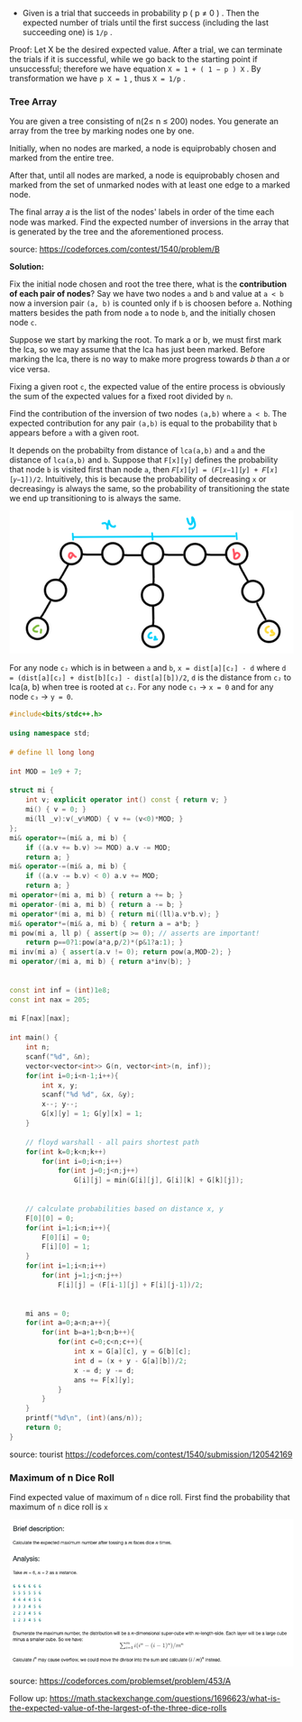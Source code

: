 * Given is a trial that succeeds in probability p ( p ≠ 0 ) . Then the expected number of trials until the first success (including the last succeeding one) 
is `1/p` . 

Proof: Let X be the desired expected value. After a trial, we can terminate the trials if it is successful, while we go back to the starting point if unsuccessful; 
therefore we have equation `X = 1 + ( 1 − p ) X` . By transformation we have `p X = 1` , thus `X = 1/p` .

### Tree Array

You are given a tree consisting of n(2≤ n ≤ 200) nodes. You generate an array from the tree by marking nodes one by one.

Initially, when no nodes are marked, a node is equiprobably chosen and marked from the entire tree.

After that, until all nodes are marked, a node is equiprobably chosen and marked from the set of unmarked nodes with at least one edge to a marked node.

The final array 𝑎 is the list of the nodes' labels in order of the time each node was marked. Find the expected number of inversions in the array that is generated by the tree and the aforementioned process.

source: https://codeforces.com/contest/1540/problem/B

**Solution:** 

Fix the initial node chosen and root the tree there, what is the **contribution of each pair of nodes**? Say we have two nodes `a` and `b` and  value at `a < b` now a inversion pair `(a, b)` is counted only if `b` is choosen before `a`. Nothing matters besides the path from node `a` to node `b`, and the initially chosen node `c`.

Suppose we start by marking the root. To mark a or b, we must first mark the lca, so we may assume that the lca has just been marked. Before marking the lca, there is no way to make more progress towards 𝑏 than 𝑎 or vice versa.

Fixing a given root `c`, the expected value of the entire process is obviously the sum of the expected values for a fixed root divided by `n`.

Find the contribution of the inversion of two nodes `(a,b)` where `a < b`. The expected contribution for any pair `(a,b)` is equal to the probability that `b` appears before `a` with a given root.

It depends on the probabilty from distance of `lca(a,b)` and `a` and the distance of `lca(a,b)` and `b`. Suppose that `F[x][y]` defines the probability that node  `b` is visited first than node `a`, then `𝐹[𝑥][𝑦] = (𝐹[𝑥−1][𝑦] + 𝐹[𝑥][𝑦−1])/2`. Intuitively, this is because the probability of decreasing `x` or decreasing`y` is always the same, so the probability of transitioning the state we end up transitioning to is always the same.

![](images/tree_probability.png)

For any node `c₂` which is in between `a` and `b`, `x = dist[a][c₂] - d` where `d = (dist[a][c₂] + dist[b][c₂] - dist[a][b])/2`, `d` is the distance from `c₂` to lca(a, b) when tree is rooted at `c₂`. For any node `c₁` → `x = 0`  and for any node `c₃` → `y = 0`.

```cpp
#include<bits/stdc++.h>

using namespace std;

# define ll long long

int MOD = 1e9 + 7;

struct mi {
 	int v; explicit operator int() const { return v; } 
	mi() { v = 0; }
	mi(ll _v):v(_v%MOD) { v += (v<0)*MOD; }
};
mi& operator+=(mi& a, mi b) { 
	if ((a.v += b.v) >= MOD) a.v -= MOD; 
	return a; }
mi& operator-=(mi& a, mi b) { 
	if ((a.v -= b.v) < 0) a.v += MOD; 
	return a; }
mi operator+(mi a, mi b) { return a += b; }
mi operator-(mi a, mi b) { return a -= b; }
mi operator*(mi a, mi b) { return mi((ll)a.v*b.v); }
mi& operator*=(mi& a, mi b) { return a = a*b; }
mi pow(mi a, ll p) { assert(p >= 0); // asserts are important! 
	return p==0?1:pow(a*a,p/2)*(p&1?a:1); }
mi inv(mi a) { assert(a.v != 0); return pow(a,MOD-2); }
mi operator/(mi a, mi b) { return a*inv(b); }


const int inf = (int)1e8;
const int nax = 205;

mi F[nax][nax];

int main() {
    int n;
    scanf("%d", &n);
    vector<vector<int>> G(n, vector<int>(n, inf));
    for(int i=0;i<n-1;i++){
        int x, y;
        scanf("%d %d", &x, &y);
        x--; y--;
        G[x][y] = 1; G[y][x] = 1;
    }

    // floyd warshall - all pairs shortest path
    for(int k=0;k<n;k++)
        for(int i=0;i<n;i++)
            for(int j=0;j<n;j++)
                G[i][j] = min(G[i][j], G[i][k] + G[k][j]);


    // calculate probabilities based on distance x, y
    F[0][0] = 0;
    for(int i=1;i<n;i++){
        F[0][i] = 0;
        F[i][0] = 1;
    }
    for(int i=1;i<n;i++)
        for(int j=1;j<n;j++)
            F[i][j] = (F[i-1][j] + F[i][j-1])/2;


    mi ans = 0;
    for(int a=0;a<n;a++){
        for(int b=a+1;b<n;b++){
            for(int c=0;c<n;c++){
                int x = G[a][c], y = G[b][c];
                int d = (x + y - G[a][b])/2;
                x -= d; y -= d;
                ans += F[x][y];
            }
        }
    }
    printf("%d\n", (int)(ans/n));
    return 0;
}
```

source: tourist https://codeforces.com/contest/1540/submission/120542169

### Maximum of n Dice Roll

Find expected value of maximum of `n` dice roll. First find the probability that maximum of `n` dice roll is `x`

![](images/probability_453_a.png)

source: https://codeforces.com/problemset/problem/453/A

Follow up: https://math.stackexchange.com/questions/1696623/what-is-the-expected-value-of-the-largest-of-the-three-dice-rolls

